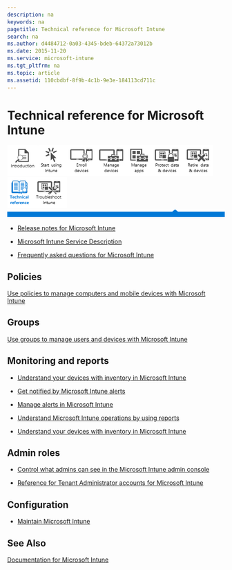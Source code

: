 ```yaml
---
description: na
keywords: na
pagetitle: Technical reference for Microsoft Intune
search: na
ms.author: d4484712-0a03-4345-bdeb-64372a73012b
ms.date: 2015-11-20
ms.service: microsoft-intune
ms.tgt_pltfrm: na
ms.topic: article
ms.assetid: 110cbdbf-8f9b-4c1b-9e3e-184113cd711c
---
```

# Technical reference for Microsoft Intune
![](../Image/Nav_Icons/WIT_Tile_W_Overview.png)![](../Image/Nav_Icons/WIT_Tile_W_GetStarted.png)![](../Image/Nav_Icons/WIT_Tile_W_EnrollDevices.png)![](../Image/Nav_Icons/WIT_Tile_W_ManageDevices.png)![](../Image/Nav_Icons/WIT_Tile_W_ManageApps.png)![](../Image/Nav_Icons/WIT_Tile_W_ProtectResources.png)![](../Image/Nav_Icons/WIT_Tile_W_RetireData.png)![](../Image/Nav_Icons/WIT_Tile_W_TechnicalReferenceHighlight.png)![](../Image/Nav_Icons/WIT_Tile_W_Troubleshooting.png)
![](../Image/Nav_Icons/WIT_Banner_TechnicalReference.png)

- [Release notes for Microsoft Intune](../Topic/Release_notes_for_Microsoft_Intune.md)

- [Microsoft Intune Service Description](../Topic/Microsoft_Intune_Service_Description.md)

- [Frequently asked questions for Microsoft Intune](../Topic/Frequently_asked_questions_for_Microsoft_Intune.md)

## Policies
[Use policies to manage computers and mobile devices with Microsoft Intune](../Topic/Use_policies_to_manage_computers_and_mobile_devices_with_Microsoft_Intune.md)

## Groups
[Use groups to manage users and devices with Microsoft Intune](../Topic/Use_groups_to_manage_users_and_devices_with_Microsoft_Intune.md)

## Monitoring and reports

- [Understand your devices with inventory in Microsoft Intune](../Topic/Understand_your_devices_with_inventory_in_Microsoft_Intune.md)

- [Get notified by Microsoft Intune alerts](../Topic/Get_notified_by_Microsoft_Intune_alerts.md)

- [Manage alerts in Microsoft Intune](../Topic/Manage_alerts_in_Microsoft_Intune.md)

- [Understand Microsoft Intune operations by using reports](../Topic/Understand_Microsoft_Intune_operations_by_using_reports.md)

- [Understand your devices with inventory in Microsoft Intune](../Topic/Understand_your_devices_with_inventory_in_Microsoft_Intune.md)

## Admin roles

- [Control what admins can see in the Microsoft Intune admin console](../Topic/Control_what_admins_can_see_in_the_Microsoft_Intune_admin_console.md)

- [Reference for Tenant Administrator accounts for Microsoft Intune](../Topic/Reference_for_Tenant_Administrator_accounts_for_Microsoft_Intune.md)

## Configuration

- [Maintain Microsoft Intune](../Topic/Maintain_Microsoft_Intune.md)

## See Also
[Documentation for Microsoft Intune](../Topic/Documentation_for_Microsoft_Intune.md)

